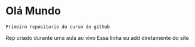 # Olá Mundo
    Primeiro repositorio do curso do github
Rep criado durante uma aula ao vivo
Essa linha eu add diretamente do site
